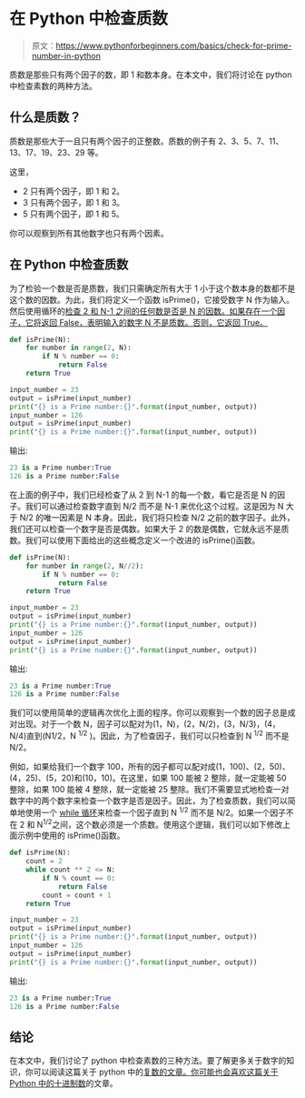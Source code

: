 # 在 Python 中检查质数

> 原文：<https://www.pythonforbeginners.com/basics/check-for-prime-number-in-python>

质数是那些只有两个因子的数，即 1 和数本身。在本文中，我们将讨论在 python 中检查素数的两种方法。

## 什么是质数？

质数是那些大于一且只有两个因子的正整数。质数的例子有 2、3、5、7、11、13、17、19、23、29 等。

这里，

*   2 只有两个因子，即 1 和 2。
*   3 只有两个因子，即 1 和 3。
*   5 只有两个因子，即 1 和 5。

你可以观察到所有其他数字也只有两个因素。

## 在 Python 中检查质数

为了检验一个数是否是质数，我们只需确定所有大于 1 小于这个数本身的数都不是这个数的因数。为此，我们将定义一个函数 isPrime()，它接受数字 N 作为输入。然后使用循环的[检查 2 和 N-1 之间的任何数是否是 N 的因数。如果存在一个因子，它将返回 False，表明输入的数字 N 不是质数。否则，它返回 True。](https://www.pythonforbeginners.com/control-flow-2/python-for-and-while-loops)

```py
def isPrime(N):
    for number in range(2, N):
        if N % number == 0:
            return False
    return True

input_number = 23
output = isPrime(input_number)
print("{} is a Prime number:{}".format(input_number, output))
input_number = 126
output = isPrime(input_number)
print("{} is a Prime number:{}".format(input_number, output)) 
```

输出:

```py
23 is a Prime number:True
126 is a Prime number:False
```

在上面的例子中，我们已经检查了从 2 到 N-1 的每一个数，看它是否是 N 的因子。我们可以通过检查数字直到 N/2 而不是 N-1 来优化这个过程。这是因为 N 大于 N/2 的唯一因素是 N 本身。因此，我们将只检查 N/2 之前的数字因子。此外，我们还可以检查一个数字是否是偶数。如果大于 2 的数是偶数，它就永远不是质数。我们可以使用下面给出的这些概念定义一个改进的 isPrime()函数。

```py
def isPrime(N):
    for number in range(2, N//2):
        if N % number == 0:
            return False
    return True

input_number = 23
output = isPrime(input_number)
print("{} is a Prime number:{}".format(input_number, output))
input_number = 126
output = isPrime(input_number)
print("{} is a Prime number:{}".format(input_number, output)) 
```

输出:

```py
23 is a Prime number:True
126 is a Prime number:False
```

我们可以使用简单的逻辑再次优化上面的程序。你可以观察到一个数的因子总是成对出现。对于一个数 N，因子可以配对为(1，N)，(2，N/2)，(3，N/3)，(4，N/4)直到(N1/2，N <sup>1/2</sup> )。因此，为了检查因子，我们可以只检查到 N <sup>1/2</sup> 而不是 N/2。

例如，如果给我们一个数字 100，所有的因子都可以配对成(1，100)、(2，50)、(4，25)、(5，20)和(10，10)。在这里，如果 100 能被 2 整除，就一定能被 50 整除，如果 100 能被 4 整除，就一定能被 25 整除。我们不需要显式地检查一对数字中的两个数字来检查一个数字是否是因子。因此，为了检查质数，我们可以简单地使用一个 [while 循环](https://www.pythonforbeginners.com/loops/python-while-loop)来检查一个因子直到 N <sup>1/2</sup> 而不是 N/2。如果一个因子不在 2 和 N<sup>1/2</sup>之间，这个数必须是一个质数。使用这个逻辑，我们可以如下修改上面示例中使用的 isPrime()函数。

```py
def isPrime(N):
    count = 2
    while count ** 2 <= N:
        if N % count == 0:
            return False
        count = count + 1
    return True

input_number = 23
output = isPrime(input_number)
print("{} is a Prime number:{}".format(input_number, output))
input_number = 126
output = isPrime(input_number)
print("{} is a Prime number:{}".format(input_number, output)) 
```

输出:

```py
23 is a Prime number:True
126 is a Prime number:False
```

## 结论

在本文中，我们讨论了 python 中检查素数的三种方法。要了解更多关于数字的知识，你可以阅读这篇关于 python 中的[复数的文章。你可能也会喜欢这篇关于 Python 中的十进制数](https://www.pythonforbeginners.com/data-types/complex-numbers-in-python)的文章。